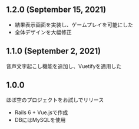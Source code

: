 ## 1.2.0 (September 15, 2021)
- 結果表示画面を実装し、ゲームプレイを可能にした
- 全体デザインを大幅修正

## 1.1.0 (September 2, 2021)
音声文字起こし機能を追加し、Vuetifyを適用した

## 1.0.0
ほぼ空のプロジェクトをお試しでリリース
- Rails 6 + Vue.jsで作成
- DBにはMySQLを使用
